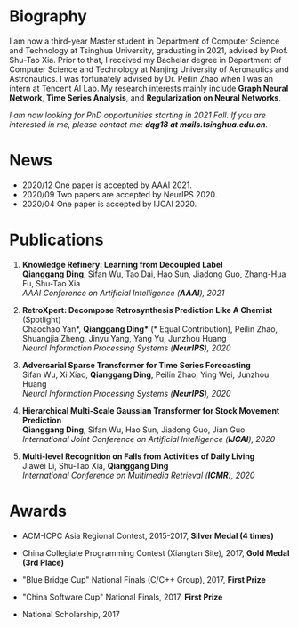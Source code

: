 # Biography

I am now a third-year Master student in Department of Computer Science and Technology at Tsinghua University, graduating in 2021, advised by Prof. Shu-Tao Xia. Prior to that, I received my Bachelar degree in Department of Computer Science and Technology at Nanjing University of Aeronautics and Astronautics. I was fortunately advised by Dr. Peilin Zhao when I was an intern at Tencent AI Lab. My research interests mainly include **Graph Neural Network**, **Time Series Analysis**, and **Regularization on Neural Networks**.

*I am now looking for PhD opportunities starting in 2021 Fall. If you are interested in me, please contact me: **dqg18 at mails.tsinghua.edu.cn**.*

# News

* 2020/12 One paper is accepted by AAAI 2021.
* 2020/09 Two papers are accepted by NeurIPS 2020.
* 2020/04 One paper is accepted by IJCAI 2020.

# Publications

1. **Knowledge Refinery: Learning from Decoupled Label**   
   **Qianggang Ding**, Sifan Wu, Tao Dai, Hao Sun, Jiadong Guo, Zhang-Hua Fu, Shu-Tao Xia  
   *AAAI Conference on Artificial Intelligence (**AAAI**), 2021*

1. **RetroXpert: Decompose Retrosynthesis Prediction Like A Chemist** (Spotlight)  
   Chaochao Yan\*, **Qianggang Ding\*** (\* Equal Contribution), Peilin Zhao, Shuangjia Zheng, Jinyu Yang, Yang Yu, Junzhou Huang  
   *Neural Information Processing Systems (**NeurIPS**), 2020*

1. **Adversarial Sparse Transformer for Time Series Forecasting**  
   Sifan Wu, Xi Xiao, **Qianggang Ding**, Peilin Zhao, Ying Wei, Junzhou Huang  
   *Neural Information Processing Systems (**NeurIPS**), 2020*

1. **Hierarchical Multi-Scale Gaussian Transformer for Stock Movement Prediction**  
   **Qianggang Ding**, Sifan Wu, Hao Sun, Jiadong Guo, Jian Guo  
   *International Joint Conference on Artificial Intelligence (**IJCAI**), 2020*

1. **Multi-level Recognition on Falls from Activities of Daily Living**  
   Jiawei Li, Shu-Tao Xia, **Qianggang Ding**  
   *International Conference on Multimedia Retrieval (**ICMR**), 2020*

# Awards

* ACM-ICPC Asia Regional Contest, 2015-2017, **Silver Medal (4 times)**

* China Collegiate Programming Contest (Xiangtan Site), 2017, **Gold Medal (3rd Place)**

* "Blue Bridge Cup" National Finals (C/C++ Group), 2017, **First Prize**

* "China Software Cup" National Finals, 2017, **First Prize**  

* National Scholarship, 2017

